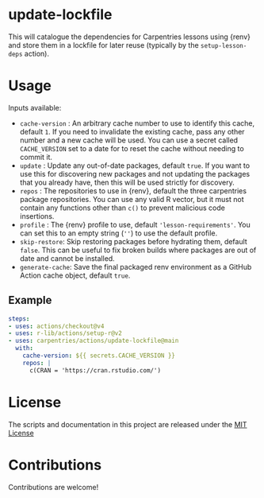# update-lockfile

This will catalogue the dependencies for Carpentries lessons using {renv} and store them in a lockfile for later reuse (typically by the `setup-lesson-deps` action).

# Usage

Inputs available:

- `cache-version` : An arbitrary cache number to use to identify this cache, default `1`. If you need to invalidate the existing cache, pass any other number and a new cache will be used. You can use a secret called `CACHE_VERSION` set to a date for to reset the cache without needing to commit it.
- `update` : Update any out-of-date packages, default `true`. If you want to use this for discovering new packages and not updating the packages that you already have, then this will be used strictly for discovery.
- `repos` : The repositories to use in {renv}, default the three carpentries package repositories. You can use any valid R vector, but it must not contain any functions other than `c()` to prevent malicious code insertions.
- `profile` : The {renv} profile to use, default `'lesson-requirements'`. You can set this to an empty string (`''`) to use the default profile.
- `skip-restore`: Skip restoring packages before hydrating them, default `false`. This can be useful to fix broken builds where packages are out of date and cannot be installed.
- `generate-cache`: Save the final packaged renv environment as a GitHub Action cache object, default `true`.

## Example

```yaml
steps:
- uses: actions/checkout@v4
- uses: r-lib/actions/setup-r@v2
- uses: carpentries/actions/update-lockfile@main
  with:
    cache-version: ${{ secrets.CACHE_VERSION }}
    repos: |
      c(CRAN = 'https://cran.rstudio.com/')
```

# License

The scripts and documentation in this project are released under the [MIT License](LICENSE)

# Contributions

Contributions are welcome!
